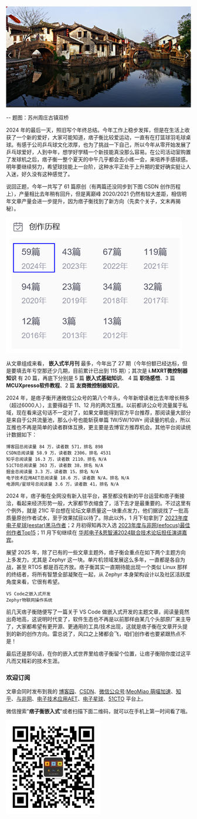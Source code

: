 
![](https://raw.githubusercontent.com/JayHeng/pzhmcu-picture/master/story/pzh-story-2024_zhouzhuang.png)


\-\- 题图：苏州周庄古镇双桥


2024 年的最后一天，照旧写个年终总结。今年工作上稳步发挥，但是在生活上收获了一个新的爱好，大家可能知道，痞子衡比较爱运动，一直有在打篮球羽毛球桌球。有感于公司乒乓球文化浓厚，也为了挑战一下自己，所以今年从零开始发展了乒乓球爱好，人到中年，想学好学精一个新技能真没那么容易。在公司活动室购置了发球机之后，痞子衡一整个夏天的中午几乎都会去小练一会，来培养手感球感。明年要继续努力，希望球技能上一台阶，这种水平正处于上升期的爱好确实挺让人入迷，好久没有这种感觉了。


说回正题，今年一共写了 61 篇原创（有两篇还没同步到下图 CSDN 创作历程上），产量相比去年稍有回升，但是离巅峰 2020/2021 仍然有较大差距，相信明年文章产量会进一步提升，因为痞子衡找到了新方向（先卖个关子，文末再揭秘）。


![](https://raw.githubusercontent.com/JayHeng/pzhmcu-picture/master/story/2024-article-number.png)


从文章组成来看， **嵌入式半月刊** 最多，今年出了 27 期（今年份额已经达标，但是要填去年亏空那还少几期，目前累计已出到 115 期）；其次是 **i.MXRT微控制器知识** 有 20 篇，再底下分别是 5 篇 **嵌入式基础知识**、 4 篇 **职场感悟**、3 篇 **MCUXpresso软件教程**、2 篇 **友商微控制器知识**。


2024 年，是痞子衡开通微信公众号的第八个年头，今年新增读者比去年增长稍多（超过6000人），主要得益于 11、12 月的两次互推。以前都讲公众号流量属于私域，现在看来这句话不一定对了，如果文章能得到官方平台推荐，那阅读量大部分是来自于公共流量池，那么小号也能斩获单篇 1W/5W/10W\+ 阅读量的机会，所以互推也不再是简单的读者群体互换，更主要是去博官方推荐机会。其他平台阅读统计数据如下：



```
博客园总阅读量 84 万，读者数 571，排名 898
CSDN总阅读量 58.9 万，读者数 2306，排名 4531
知乎总阅读量 16.3 万，读者数 2110，排名 N/A
51CTO总阅读量 363 万，读者数 38，排名 N/A
掘金总阅读量 3.3 万，读者数 15，排名 N/A
电子技术应用AET总阅读量 18.6 万，读者数 N/A，排名 N/A
电源网/星球号总阅读量 3.6 万，读者数 41，排名 N/A

```

2024 年，痞子衡在全网没有新入驻平台，甚至都没有新的平台运营和痞子衡接洽，看起来经济形势一般，大家都节衣缩食了，活下去才是最重要的。不过这里有个例外，就是 21IC 平台想在论坛文章质量这一块重点发力，他们据说找了一批高质量原创作者试水，至于效果拭目以待了。除此以外，1 月下旬拿到了 [2023年度电子星球(eestar)黑马作者](https://github.com)；2 月初得知再次入选 [2023年度与非网(eefocus)最佳创作者Top15](https://github.com)；11 月下旬继续在 [华邦电子\&恩智浦2024联合技术论坛担任演讲嘉宾](https://github.com)。


展望 2025 年，除了已有的一些文章主题外，痞子衡会重点在如下两个主题方向上多发力，尤其是 Zephyr 这一块。单片机领域发展这么多年，一直都是各自为战，甚至 RTOS 都是百花齐放。痞子衡其实一直期待能出现一个类似 Linux 那样的终结者，将所有智慧全部凝聚在一起，从 Zephyr 本身架构设计以及社区活跃度角度来看，它很有希望。



```
VS Code之嵌入式开发
Zephyr物联网操作系统

```

前几天痞子衡随便写了一篇关于 VS Code 做嵌入式开发的主题文章，阅读量竟然出奇地高，这说明时代变了，软件生态也不再是以前那样由某几个头部原厂来主导了，大家都希望有更开源、更通用的工具/技术出现，这就是痞子衡在文章开头提到的新的创作方向。雷总说了，风口之上猪都会飞，咱们创作者也要紧跟热点不是！


最后还是那句话，在你的嵌入式世界里给痞子衡留个位置，让痞子衡陪你度过这平凡而又精彩的技术生涯。


### 欢迎订阅


文章会同时发布到我的 [博客园](https://github.com)、[CSDN](https://github.com)、[微信公众号](https://github.com):[MeoMiao 萌喵加速](https://biqumo.org)、[知乎](https://github.com)、[与非网](https://github.com)、[电子技术应用AET](https://github.com)、[电子星球](https://github.com)、[51CTO](https://github.com) 平台上。


微信搜索"**痞子衡嵌入式**"或者扫描下面二维码，就可以在手机上第一时间看了哦。


![](https://raw.githubusercontent.com/JayHeng/pzhmcu-picture/master/wechat/pzhMcu_qrcode_258x258.jpg)



